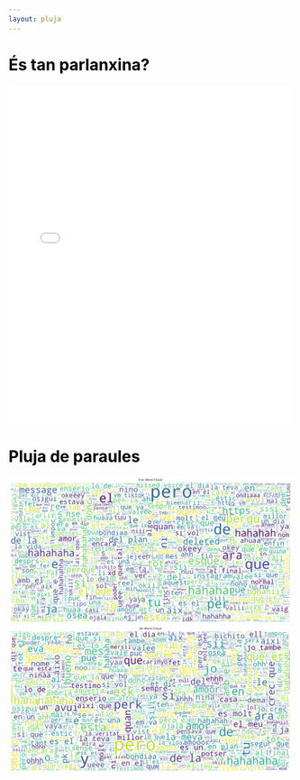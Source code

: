 ```yaml
---
layout: pluja
---
```


# <span style="color: #000000;">És tan parlanxina?</span>
<div>
<p>

</p>
<p>
</p>
</div>

<div style="text-align: center; margin: 0 auto;">
  <!-- Replace the following line with your actual graph code -->
  <iframe src="assets/plots/003_Media.html" style="width: 100%; height: 600px; border: none;"></iframe>
</div>





# <span style="color: #000000;">Pluja de paraules</span>

<div>
<p>
</p>



<p>
</p>
</div>

<div style="text-align: center;">
  <img src="assets/img/word_cloud_Eva_2.png" alt="Grouping is an important step to make things simpler">
</div>

<div style="text-align: center;">
  <img src="assets/img/word_cloud_Ali_2.png" alt="Grouping is an important step to make things simpler">
</div>
